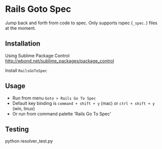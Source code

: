 Rails Goto Spec
================

Jump back and forth from code to spec.
Only supports rspec (`_spec.`) files at the moment.

Installation
------------

Using Sublime Package Control
http://wbond.net/sublime_packages/package_control

Install `RailsGoToSpec`

Usage
-----
- Run from menu `Goto > Rails Go To Spec`
- Default key binding is `command + shift + y` (mac) or `ctrl + shift + y` (win, linux)
- Or run from command palette 'Rails Go To Spec'

Testing
-------

  python resolver_test.py

